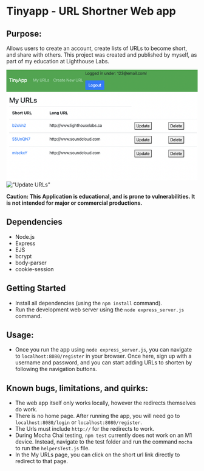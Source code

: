 # Tinyapp - URL Shortner Web app

## Purpose:
Allows users to create an account, create lists of URLs to become short, and share with others. This project was created and published by myself, as part of my education at Lighthouse Labs.

!["My URLs"](https://github.com/josephdoba/tinyapp/blob/main/docs/myUrls_page.png)
!["Update URLs"](https://github.com/josephdoba/tinyapp/tree/main/docs/myUrls_update_page.png)


**Caution: This Application is educational, and is prone to vulnerabilities. It is not intended for major or commercial productions.**

## Dependencies

- Node.js
- Express
- EJS
- bcrypt
- body-parser
- cookie-session

## Getting Started

- Install all dependencies (using the `npm install` command).
- Run the development web server using the `node express_server.js` command.

## Usage:

- Once you run the app using `node express_server.js`, you can navigate to `localhost:8080/register` in your browser. Once here, sign up with a username and password, and you can start adding URLs to shorten by following the navigation buttons.

## Known bugs, limitations, and quirks:

- The web app itself only works locally, however the redirects themselves do work.
- There is no home page. After running the app, you will need go to `localhost:8080/login` or `localhost:8080/register`.
- The Urls must include `http://` for the redirects to work.
- During Mocha Chai testing, `npm test` currently does not work on an M1 device. Instead, navigate to the test folder and run the command `mocha` to run the `helpersTest.js` file.
- In the My URLs page, you can click on the short url link directly to redirect to that page.